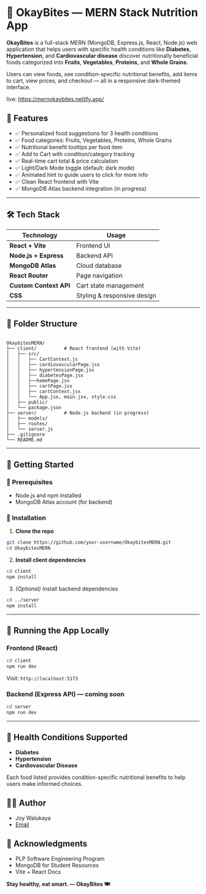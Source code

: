 
# 🥗 OkayBites — MERN Stack Nutrition App

**OkayBites** is a full-stack MERN (MongoDB, Express.js, React, Node.js) web application that helps users with specific health conditions like **Diabetes**, **Hypertension**, and **Cardiovascular disease** discover nutritionally beneficial foods categorized into **Fruits**, **Vegetables**, **Proteins**, and **Whole Grains**.

Users can view foods, see condition-specific nutritional benefits, add items to cart, view prices, and checkout — all in a responsive dark-themed interface.

live: https://mernokaybites.netlify.app/

## 🌟 Features

- ✅ Personalized food suggestions for 3 health conditions
- ✅ Food categories: Fruits, Vegetables, Proteins, Whole Grains
- ✅ Nutritional benefit tooltips per food item
- ✅ Add to Cart with condition/category tracking
- ✅ Real-time cart total & price calculation
- ✅ Light/Dark Mode toggle (default: dark mode)
- ✅ Animated hint to guide users to click for more info
- ✅ Clean React frontend with Vite
- ✅ MongoDB Atlas backend integration (in progress)

---

## 🛠 Tech Stack

| Technology | Usage |
|-----------|--------|
| **React + Vite** | Frontend UI |
| **Node.js + Express** | Backend API |
| **MongoDB Atlas** | Cloud database |
| **React Router** | Page navigation |
| **Custom Context API** | Cart state management |
| **CSS** | Styling & responsive design |

---

## 📂 Folder Structure

```

OkaybitesMERN/
├── client/          # React frontend (with Vite)
│   ├── src/
│   │   ├── CartContext.js
│   │   ├── cardiovascularPage.jsx
│   │   ├── hypertensionPage.jsx
│   │   ├── diabetesPage.jsx
│   │   ├──homePage.jsx
│   │   ├── cartPage.jsx
│   │   ├── cartContext.jsx
│   │   └── App.jsx, main.jsx, style.css
│   ├── public/
│   └── package.json
├── server/          # Node.js backend (in progress)
│   ├── models/
│   ├── routes/
│   └── server.js
├── .gitignore
└── README.md

````

---

## 🚀 Getting Started

### 🔧 Prerequisites

- Node.js and npm installed
- MongoDB Atlas account (for backend)

### 🔨 Installation

1. **Clone the repo**

```bash
git clone https://github.com/your-username/OkaybitesMERN.git
cd OkaybitesMERN
````

2. **Install client dependencies**

```bash
cd client
npm install
```

3. *(Optional)* Install backend dependencies

```bash
cd ../server
npm install
```

---

## 🧪 Running the App Locally

### Frontend (React)

```bash
cd client
npm run dev
```

Visit: `http://localhost:5173`

### Backend (Express API) — coming soon

```bash
cd server
npm run dev
```

---

## 🧠 Health Conditions Supported

* **Diabetes**
* **Hypertension**
* **Cardiovascular Disease**

Each food listed provides condition-specific nutritional benefits to help users make informed choices.


## 👩‍💻 Author

* Joy Walukaya
* [Email](mailto:walukayajoy@gmail.com)



## 🙌 Acknowledgments

* PLP Software Engineering Program
* MongoDB for Student Resources
* Vite + React Docs

**Stay healthy, eat smart. — OkayBites 🍽️**


